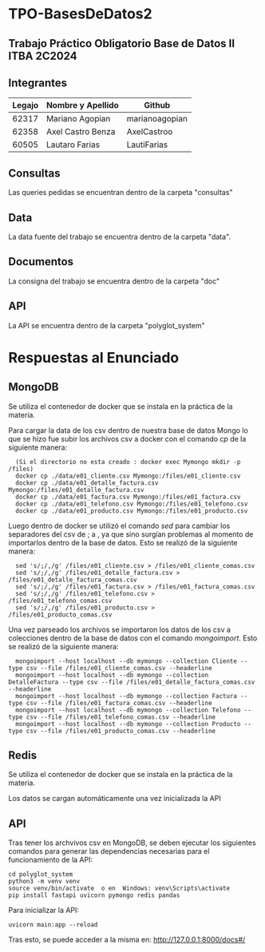 # TPO-BasesDeDatos2
## Trabajo Práctico Obligatorio Base de Datos II ITBA 2C2024

## Integrantes

| Legajo | Nombre y Apellido       | Github         |
|--------|-------------------------|----------------|
| 62317  | Mariano Agopian         | marianoagopian |
| 62358  | Axel Castro Benza       | AxelCastroo    |
| 60505  | Lautaro Farias          | LautiFarias    |


## Consultas

Las queries pedidas se encuentran dentro de la carpeta "consultas"

## Data

La data fuente del trabajo se encuentra dentro de la carpeta "data".

## Documentos

La consigna del trabajo se encuentra dentro de la carpeta "doc"

## API

La API se encuentra dentro de la carpeta "polyglot_system"

# Respuestas al Enunciado

## MongoDB
Se utiliza el contenedor de docker que se instala en la práctica de la materia.

Para cargar la data de los csv dentro de nuestra base de datos Mongo lo que se hizo fue subir los archivos csv a docker con el comando <i>cp</i> de la siguiente manera:

```
  (Si el directorio no esta creado : docker exec Mymongo mkdir -p /files)
  docker cp ./data/e01_cliente.csv Mymongo:/files/e01_cliente.csv
  docker cp ./data/e01_detalle_factura.csv Mymongo:/files/e01_detalle_factura.csv
  docker cp ./data/e01_factura.csv Mymongo:/files/e01_factura.csv
  docker cp ./data/e01_telefono.csv Mymongo:/files/e01_telefono.csv
  docker cp ./data/e01_producto.csv Mymongo:/files/e01_producto.csv
```

Luego dentro de docker se utilizó el comando <i>sed</i> para cambiar los separadores del csv de ; a , ya que sino surgían problemas al momento de importarlos dentro de la base de datos.
Esto se realizó de la siguiente manera:
```
  sed 's/;/,/g' /files/e01_cliente.csv > /files/e01_cliente_comas.csv
  sed 's/;/,/g' /files/e01_detalle_factura.csv > /files/e01_detalle_factura_comas.csv
  sed 's/;/,/g' /files/e01_factura.csv > /files/e01_factura_comas.csv
  sed 's/;/,/g' /files/e01_telefono.csv > /files/e01_telefono_comas.csv
  sed 's/;/,/g' /files/e01_producto.csv > /files/e01_producto_comas.csv
```

Una vez parseado los archivos se importaron los datos de los csv a colecciones dentro de la base de datos con el comando <i>mongoimport</i>. Esto se realizó de la siguiente manera:
```
  mongoimport --host localhost --db mymongo --collection Cliente --type csv --file /files/e01_cliente_comas.csv --headerline
  mongoimport --host localhost --db mymongo --collection DetalleFactura --type csv --file /files/e01_detalle_factura_comas.csv --headerline
  mongoimport --host localhost --db mymongo --collection Factura --type csv --file /files/e01_factura_comas.csv --headerline
  mongoimport --host localhost --db mymongo --collection Telefono --type csv --file /files/e01_telefono_comas.csv --headerline
  mongoimport --host localhost --db mymongo --collection Producto --type csv --file /files/e01_producto_comas.csv --headerline
```

## Redis
Se utiliza el contenedor de docker que se instala en la práctica de la materia.

Los datos se cargan automáticamente una vez inicializada la API

## API
Tras tener los archvivos csv en MongoDB, se deben ejecutar los siguientes comandos para generar las dependencias necesarias para el funcionamiento de la API:

```
cd polyglot_system
python3 -m venv venv
source venv/bin/activate  o en  Windows: venv\Scripts\activate
pip install fastapi uvicorn pymongo redis pandas
```

Para inicializar la API:
```
uvicorn main:app --reload
```
Tras esto, se puede acceder a la misma en: <u>http://127.0.0.1:8000/docs#/</u>
